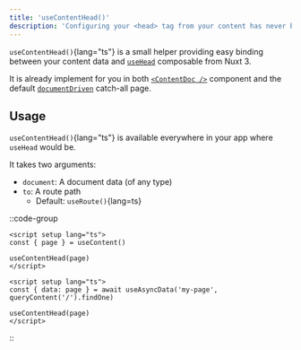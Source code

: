 ```yaml
---
title: 'useContentHead()'
description: 'Configuring your <head> tag from your content has never been easier!'
---
```


`useContentHead()`{lang="ts"} is a small helper providing easy binding between your content data and [`useHead`](https://v3.nuxtjs.org/guide/features/head-management) composable from Nuxt 3.

It is already implement for you in both [`<ContentDoc />`](/api/components/content-doc) component and the default [`documentDriven`](https://content.nuxtjs.org/guide/writing/document-driven) catch-all page.

## Usage

`useContentHead()`{lang="ts"} is available everywhere in your app where `useHead` would be.

It takes two arguments:

- `document`: A document data (of any type)
- `to`: A route path
  - Default: `useRoute()`{lang=ts}

::code-group

  ```vue [with documentDriven]
  <script setup lang="ts">
  const { page } = useContent()

  useContentHead(page)
  </script>
  ```

  ```vue [with queryContent]
  <script setup lang="ts">
  const { data: page } = await useAsyncData('my-page', queryContent('/').findOne)

  useContentHead(page)
  </script>
  ```

::
